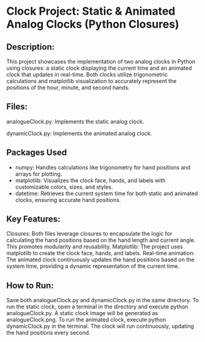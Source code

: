 # Clock Project: Static & Animated Analog Clocks (Python Closures)

## Description: 

This project showcases the implementation of two analog clocks in Python using closures: a static clock displaying the current time and an animated clock that updates in real-time. Both clocks utilize trigonometric calculations and matplotlib visualization to accurately represent the positions of the hour, minute, and second hands.

## Files:

analogueClock.py: Implements the static analog clock.

dynamicClock.py: Implements the animated analog clock.

## Packages Used
* numpy: Handles calculations like trigonometry for hand positions and arrays for plotting.
* matplotlib: Visualizes the clock face, hands, and labels with customizable colors, sizes, and styles.
* datetime: Retrieves the current system time for both static and animated clocks, ensuring accurate hand positions.
## Key Features:

Closures: Both files leverage closures to encapsulate the logic for calculating the hand positions based on the hand length and current angle. This promotes modularity and reusability.
Matplotlib: The project uses matplotlib to create the clock face, hands, and labels.
Real-time animation: The animated clock continuously updates the hand positions based on the system time, providing a dynamic representation of the current time.

## How to Run:

Save both analogueClock.py and dynamicClock.py in the same directory.
To run the static clock, open a terminal in the directory and execute python analogueClock.py. A static clock image will be generated as analogueClock.png.
To run the animated clock, execute python dynamicClock.py in the terminal. The clock will run continuously, updating the hand positions every second.

